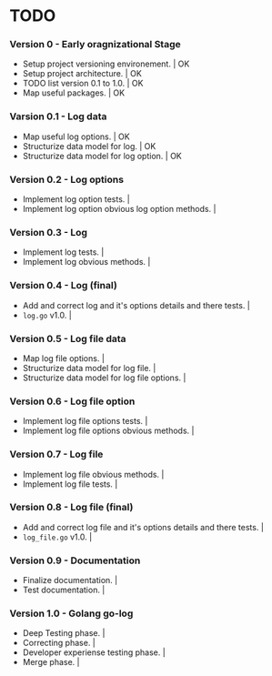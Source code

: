 # TODO 


### Version 0 - Early oragnizational Stage

 - Setup project versioning environement.                                      | OK 
 - Setup project architecture.                                                 | OK 
 - TODO list version 0.1 to 1.0.                                               | OK 
 - Map useful packages.                                                        | OK 


### Varsion 0.1 - Log data 

 - Map useful log options.                                                     | OK
 - Structurize data model for log.                                             | OK
 - Structurize data model for log option.                                      | OK


### Version 0.2 - Log options 

 - Implement log option tests.                                                 | 
 - Implement log option obvious log option methods.                            | 


### Version 0.3 - Log 

 - Implement log tests.                                                        | 
 - Implement log obvious methods.                                              | 


### Version 0.4 - Log (final) 

 - Add and correct log and it's options details and there tests.               | 
 - `log.go` v1.0.                                                              | 


### Version 0.5 - Log file data 

 - Map log file options.                                                       | 
 - Structurize data model for log file.                                        | 
 - Structurize data model for log file options.                                |


### Version 0.6 - Log file option 

 - Implement log file options tests.                                           | 
 - Implement log file options obvious methods.                                 | 


### Version 0.7 - Log file 

 - Implement log file obvious methods.                                         | 
 - Implement log file tests.                                                   | 

### Version 0.8 - Log file (final) 

 - Add and correct log file and it's options details and there tests.          | 
 - `log_file.go` v1.0.                                                         | 


### Version 0.9 - Documentation 

 - Finalize documentation.                                                     | 
 - Test documentation.                                                         | 

### Version 1.0 - Golang go-log 

 - Deep Testing phase.                                                         | 
 - Correcting phase.                                                           | 
 - Developer experiense testing phase.                                         | 
 - Merge phase.                                                                | 
